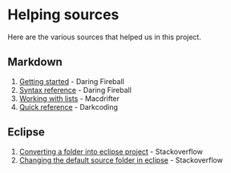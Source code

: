 # Helping sources
Here are the various sources that helped us in this project.

## Markdown
1. [Getting started][markdown-1] - Daring Fireball
2. [Syntax reference][markdown-2] - Daring Fireball
3. [Working with lists][markdown-3] - Macdrifter
4. [Quick reference][markdown-4] - Darkcoding

## Eclipse
1. [Converting a folder into eclipse project][eclipse-1] - Stackoverflow
2. [Changing the default source folder in eclipse][eclipse-2] - Stackoverflow

[markdown-1]: http://daringfireball.net/projects/markdown/basics "Basics"
[markdown-2]: http://daringfireball.net/projects/markdown/syntax "Syntax"
[markdown-3]: http://www.macdrifter.com/2012/04/writing-in-markdown-lists.html "Lists"
[markdown-4]: http://www.darkcoding.net/software/markdown-quick-reference/ "Quick reference"
[eclipse-1]: http://stackoverflow.com/questions/179439/how-to-change-an-eclipse-default-project-into-a-java-project "Eclipse projects"
[eclipse-2]: http://gullele.wordpress.com/2011/06/02/change-default-source-directory-srcjava-in-eclipse-for-java-project/ "Changing source"